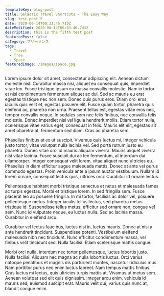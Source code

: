 ```yaml
---
templateKey: blog-post
title: Galactic Travel Shortcuts - The Easy Way
slug: test-post-5
date: 2020-06-14T00:33:46.715Z
dateModified: 2020-06-14T00:33:46.741Z
description: this is the fifth test post
featuredPost: false
category: フリーランス
tags:
  - Travel
  - Tree
  - Space
featuredImage: /images/space.jpg
---
```

Lorem ipsum dolor sit amet, consectetur adipiscing elit. Aenean dictum molestie nisl. Curabitur massa nisi, aliquet eu consequat quis, imperdiet vitae leo. Fusce tristique ipsum eu massa convallis molestie. Nam in tortor et nisl condimentum fermentum aliquet ac dui. Sed ac mauris eu erat egestas tristique nec non sem. Donec quis purus eros. Etiam orci eros, iaculis quis velit et, egestas posuere elit. Fusce quam tortor, pharetra quis eleifend ac, pharetra non urna. Praesent tellus est, egestas vitae eros nec, tempor convallis neque. In sodales sem nec felis finibus, nec convallis felis molestie. Donec imperdiet nisi vel ligula hendrerit mollis. Etiam tortor nulla, scelerisque vitae varius eget, consequat in felis. Mauris elit elit, egestas sit amet pharetra at, fermentum sed diam. Cras ac pharetra sem.

Phasellus finibus at ex ut suscipit. Vivamus quis luctus mi. Integer vehicula justo tortor, vitae volutpat nulla lacinia vel. Sed porta rutrum justo eu pharetra. Donec vitae orci id mauris aliquam viverra. Mauris aliquet viverra nisi vitae lacinia. Fusce suscipit dui ac leo fermentum, at interdum dui ullamcorper. Integer consequat velit lorem, vitae aliquet nunc ultricies eu. Phasellus in diam efficitur augue malesuada mattis. Donec at ante vel purus commodo egestas. Proin vehicula ante a ipsum auctor vestibulum. Nullam id lorem ornare, consequat lectus quis, ultrices orci. Curabitur id ornare lectus.

Pellentesque habitant morbi tristique senectus et netus et malesuada fames ac turpis egestas. Morbi et tristique lorem. In sed fringilla sem. Fusce placerat leo ac posuere fringilla. In mi tortor, facilisis ac dolor vel, posuere pellentesque metus. Integer iaculis tellus lectus, sed pharetra metus tristique id. Suspendisse tellus metus, efficitur sed ornare non, congue vel sem. Nunc id vulputate neque, eu luctus nulla. Sed ac lacinia massa. Curabitur in eleifend arcu.

Curabitur vel lectus faucibus, luctus nisi in, luctus mauris. Donec at nisi a ante hendrerit tincidunt. Suspendisse potenti. Vestibulum eleifend malesuada nibh nec tincidunt. Nunc efficitur condimentum massa, vel finibus velit tincidunt sed. Nulla facilisi. Etiam scelerisque mattis congue.

Morbi orci nulla, interdum nec tortor pellentesque, luctus lobortis justo. Nulla facilisi. Aliquam nec magna ac nulla lobortis luctus. Orci varius natoque penatibus et magnis dis parturient montes, nascetur ridiculus mus. Nam porttitor purus nec enim luctus laoreet. Nam tempus mattis finibus. Cras luctus mi lectus, quis ultricies turpis mattis at. Vivamus ut metus sem. Aenean volutpat sed elit quis dignissim. Integer arcu enim, vehicula id mauris sed, euismod suscipit erat. Mauris velit dui, varius quis nunc at, blandit congue enim.
